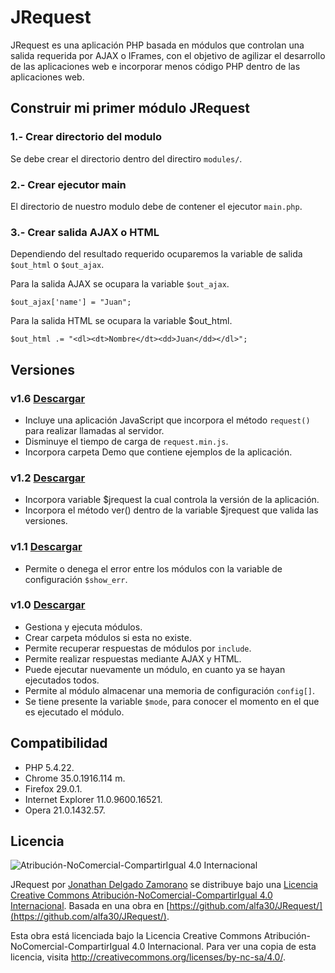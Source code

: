 JRequest
========

JRequest es una aplicación PHP basada en módulos que controlan una salida requerida por AJAX o IFrames, con el objetivo de agilizar el desarrollo de las aplicaciones web e incorporar menos código PHP dentro de las aplicaciones web.

Construir mi primer módulo JRequest
-----------------------------------

### 1.- Crear directorio del modulo

Se debe crear el directorio dentro del directiro `modules/`.

### 2.- Crear ejecutor main

El directorio de nuestro modulo debe de contener el ejecutor `main.php`.

### 3.- Crear salida AJAX o HTML

Dependiendo del resultado requerido ocuparemos la variable de salida `$out_html` o `$out_ajax`.

Para la salida AJAX se ocupara la variable `$out_ajax`.

```
$out_ajax['name'] = "Juan";
```

Para la salida HTML se ocupara la variable $out_html.

```
$out_html .= "<dl><dt>Nombre</dt><dd>Juan</dd></dl>";
```

Versiones
---------

### v1.6 [Descargar](https://github.com/alfa30/JRequest/releases/tag/v1.6.35)

- Incluye una aplicación JavaScript que incorpora el método `request()` para realizar llamadas al servidor.
- Disminuye el tiempo de carga de `request.min.js`.
- Incorpora carpeta Demo que contiene ejemplos de la aplicación.

### v1.2 [Descargar](https://github.com/alfa30/JRequest/releases/tag/v1.2)

- Incorpora variable $jrequest la cual controla la versión de la aplicación.
- Incorpora el método ver() dentro de la variable $jrequest que valida las versiones.

### v1.1 [Descargar](https://github.com/alfa30/JRequest/releases/tag/v1.1)

- Permite o denega el error entre los módulos con la variable de configuración `$show_err`.

### v1.0 [Descargar](https://github.com/alfa30/JRequest/releases/tag/v1.0)

- Gestiona y ejecuta módulos.
- Crear carpeta módulos si esta no existe.
- Permite recuperar respuestas de módulos por `include`.
- Permite realizar respuestas mediante AJAX y HTML.
- Puede ejecutar nuevamente un módulo, en cuanto ya se hayan ejecutados todos.
- Permite al módulo almacenar una memoria de configuración `config[]`.
- Se tiene presente la variable `$mode`, para conocer el momento en el que es ejecutado el módulo.

Compatibilidad
--------------

 - PHP 5.4.22.
 - Chrome 35.0.1916.114 m.
 - Firefox 29.0.1.
 - Internet Explorer 11.0.9600.16521.
 - Opera 21.0.1432.57.

Licencia
--------

![Atribución-NoComercial-CompartirIgual 4.0 Internacional](http://i.creativecommons.org/l/by-nc-sa/4.0/88x31.png)

JRequest por [Jonathan Delgado Zamorano](http://jonad.in/) se distribuye bajo una [Licencia Creative Commons Atribución-NoComercial-CompartirIgual 4.0 Internacional](http://creativecommons.org/licenses/by-nc-sa/4.0/).
Basada en una obra en [https://github.com/alfa30/JRequest/](https://github.com/alfa30/JRequest/).

Esta obra está licenciada bajo la Licencia Creative Commons Atribución-NoComercial-CompartirIgual 4.0 Internacional. Para ver una copia de esta licencia, visita http://creativecommons.org/licenses/by-nc-sa/4.0/.
